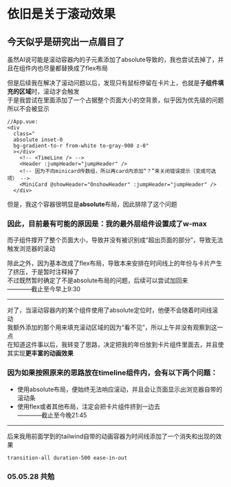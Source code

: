 # 依旧是关于滚动效果  
  
## 今天似乎是研究出一点眉目了  
虽然AI说可能是滚动容器内的子元素添加了absolute导致的，我也尝试去掉了，并且在组件内也尽量都替换成了flex布局  
  
但是后续我在解决了滚动问题以后，发现只有鼠标停留在卡片上，也就是**子组件填充的区域**时，滚动才会触发  
于是我尝试在里面添加了一个占据整个页面大小的空背景，似乎因为优先级的问题所以不会被显示  

```vue
//App.vue:
<div
  class="
  absolute inset-0 
  bg-gradient-to-r from-white to-gray-900 z-0"
  ></div>
    <!-- <TimeLine /> -->
    <Header :jumpHeader="jumpHeader" />
    <!-- 因为不向minicard传数组，所以再card内添加“？”来关闭错误提示（变成可选项） -->
    <MiniCard @showHeader="OnshowHeader" :jumpHeader="jumpHeader" />
  </div>
```

但是，我这个容器很明显是**absolute**布局，因此排除了这个问题  

### 因此，目前最有可能的原因是：我的最外层组件设置成了**w-max**  
而子组件撑开了整个页面大小，导致并没有被识别成“超出页面的部分”，导致无法触发浏览器的滚动  
  
除此之外，因为基本改成了flex布局，导致本来安排在时间线上的年份与卡片产生了挤压，于是暂时注释掉了  
不过既然暂时确定了不是absolute布局的问题，后续可以尝试加回来  
————截止至今早上9:30

---

对了，当滚动容器内的某个组件使用了absolute定位时，他便不会随着时间线滚动  
我额外添加的那个用来填充滚动区域的因为“看不见”，所以上午并没有观察到这一点  
在知道这件事以后，我转变了思路，决定把我的年份放到卡片组件里面去，并且使其实现**更丰富的动画效果**  
  
### 因为如果按照原来的思路放在timeline组件内，会有以下两个问题：  
- 使用absolute布局，便始终无法响应滚动，并且会让页面显示出浏览器自带的滚动条
- 使用flex或者其他布局，注定会把卡片组件挤到一边去  
————截止至今晚21:45

---

后来我用前面学到的tailwind自带的动画容器为时间线添加了一个消失和出现的效果  
```vue
transition-all duration-500 ease-in-out
```

### 05.05.28 共勉